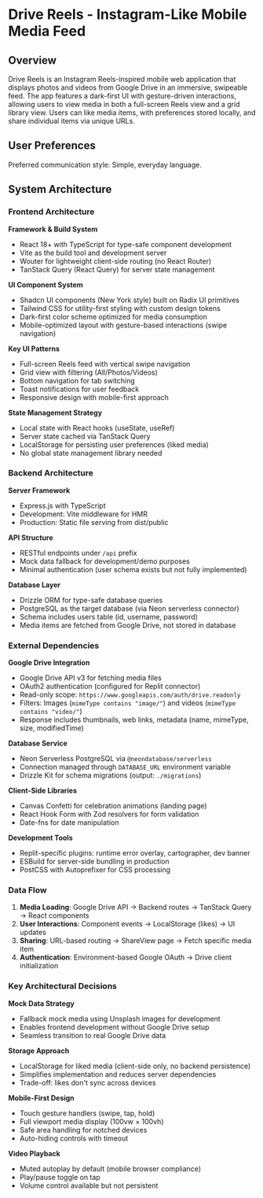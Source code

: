 # Drive Reels - Instagram-Like Mobile Media Feed

## Overview

Drive Reels is an Instagram Reels-inspired mobile web application that displays photos and videos from Google Drive in an immersive, swipeable feed. The app features a dark-first UI with gesture-driven interactions, allowing users to view media in both a full-screen Reels view and a grid library view. Users can like media items, with preferences stored locally, and share individual items via unique URLs.

## User Preferences

Preferred communication style: Simple, everyday language.

## System Architecture

### Frontend Architecture

**Framework & Build System**
- React 18+ with TypeScript for type-safe component development
- Vite as the build tool and development server
- Wouter for lightweight client-side routing (no React Router)
- TanStack Query (React Query) for server state management

**UI Component System**
- Shadcn UI components (New York style) built on Radix UI primitives
- Tailwind CSS for utility-first styling with custom design tokens
- Dark-first color scheme optimized for media consumption
- Mobile-optimized layout with gesture-based interactions (swipe navigation)

**Key UI Patterns**
- Full-screen Reels feed with vertical swipe navigation
- Grid view with filtering (All/Photos/Videos)
- Bottom navigation for tab switching
- Toast notifications for user feedback
- Responsive design with mobile-first approach

**State Management Strategy**
- Local state with React hooks (useState, useRef)
- Server state cached via TanStack Query
- LocalStorage for persisting user preferences (liked media)
- No global state management library needed

### Backend Architecture

**Server Framework**
- Express.js with TypeScript
- Development: Vite middleware for HMR
- Production: Static file serving from dist/public

**API Structure**
- RESTful endpoints under `/api` prefix
- Mock data fallback for development/demo purposes
- Minimal authentication (user schema exists but not fully implemented)

**Database Layer**
- Drizzle ORM for type-safe database queries
- PostgreSQL as the target database (via Neon serverless connector)
- Schema includes users table (id, username, password)
- Media items are fetched from Google Drive, not stored in database

### External Dependencies

**Google Drive Integration**
- Google Drive API v3 for fetching media files
- OAuth2 authentication (configured for Replit connector)
- Read-only scope: `https://www.googleapis.com/auth/drive.readonly`
- Filters: Images (`mimeType contains "image/"`) and videos (`mimeType contains "video/"`)
- Response includes thumbnails, web links, metadata (name, mimeType, size, modifiedTime)

**Database Service**
- Neon Serverless PostgreSQL via `@neondatabase/serverless`
- Connection managed through `DATABASE_URL` environment variable
- Drizzle Kit for schema migrations (output: `./migrations`)

**Client-Side Libraries**
- Canvas Confetti for celebration animations (landing page)
- React Hook Form with Zod resolvers for form validation
- Date-fns for date manipulation

**Development Tools**
- Replit-specific plugins: runtime error overlay, cartographer, dev banner
- ESBuild for server-side bundling in production
- PostCSS with Autoprefixer for CSS processing

### Data Flow

1. **Media Loading**: Google Drive API → Backend routes → TanStack Query → React components
2. **User Interactions**: Component events → LocalStorage (likes) → UI updates
3. **Sharing**: URL-based routing → ShareView page → Fetch specific media item
4. **Authentication**: Environment-based Google OAuth → Drive client initialization

### Key Architectural Decisions

**Mock Data Strategy**
- Fallback mock media using Unsplash images for development
- Enables frontend development without Google Drive setup
- Seamless transition to real Google Drive data

**Storage Approach**
- LocalStorage for liked media (client-side only, no backend persistence)
- Simplifies implementation and reduces server dependencies
- Trade-off: likes don't sync across devices

**Mobile-First Design**
- Touch gesture handlers (swipe, tap, hold)
- Full viewport media display (100vw × 100vh)
- Safe area handling for notched devices
- Auto-hiding controls with timeout

**Video Playback**
- Muted autoplay by default (mobile browser compliance)
- Play/pause toggle on tap
- Volume control available but not persistent